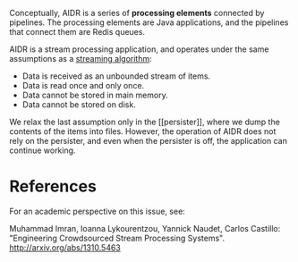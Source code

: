 Conceptually, AIDR is a series of **processing elements** connected by pipelines. The processing elements are Java applications, and the pipelines that connect them are Redis queues.

AIDR is a stream processing application, and operates under the same assumptions as a [streaming algorithm](https://en.wikipedia.org/wiki/Streaming_algorithm):

* Data is received as an unbounded stream of items.
* Data is read once and only once.
* Data cannot be stored in main memory.
* Data cannot be stored on disk.

We relax the last assumption only in the [[persister]], where we dump the contents of the items into files. However, the operation of AIDR does not rely on the persister, and even when the persister is off, the application can continue working.

# References

For an academic perspective on this issue, see:

Muhammad Imran, Ioanna Lykourentzou, Yannick Naudet, Carlos Castillo: "Engineering Crowdsourced Stream Processing Systems". http://arxiv.org/abs/1310.5463